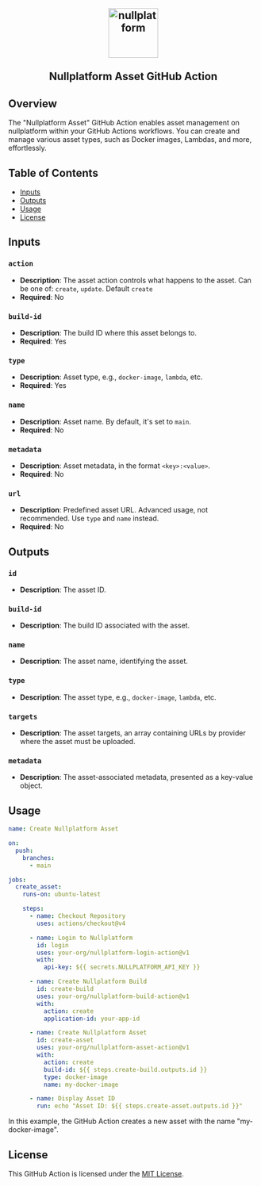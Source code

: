 <h2 align="center">
    <a href="https://nullplatform.com" target="blank_">
        <img height="100" alt="nullplatform" src="https://nullplatform.com/favicon/android-chrome-192x192.png" />
    </a>
    <br>
    <br>
    Nullplatform Asset GitHub Action
    <br>
</h2>

## Overview

The "Nullplatform Asset" GitHub Action enables asset management on nullplatform within your GitHub Actions workflows. You can create and manage various asset types, such as Docker images, Lambdas, and more, effortlessly.

## Table of Contents

- [Inputs](#inputs)
- [Outputs](#outputs)
- [Usage](#usage)
- [License](#license)

## Inputs

### `action`

- **Description**: The asset action controls what happens to the asset. Can be one of: `create`, `update`. Default `create`
- **Required**: No

### `build-id`

- **Description**: The build ID where this asset belongs to.
- **Required**: Yes

### `type`

- **Description**: Asset type, e.g., `docker-image`, `lambda`, etc.
- **Required**: Yes

### `name`

- **Description**: Asset name. By default, it's set to `main`.
- **Required**: No

### `metadata`

- **Description**: Asset metadata, in the format `<key>:<value>`.
- **Required**: No

### `url`

- **Description**: Predefined asset URL. Advanced usage, not recommended. Use `type` and `name` instead.
- **Required**: No

## Outputs

### `id`

- **Description**: The asset ID.

### `build-id`

- **Description**: The build ID associated with the asset.

### `name`

- **Description**: The asset name, identifying the asset.

### `type`

- **Description**: The asset type, e.g., `docker-image`, `lambda`, etc.

### `targets`

- **Description**: The asset targets, an array containing URLs by provider where the asset must be uploaded.

### `metadata`

- **Description**: The asset-associated metadata, presented as a key-value object.

## Usage

```yaml
name: Create Nullplatform Asset

on:
  push:
    branches:
      - main

jobs:
  create_asset:
    runs-on: ubuntu-latest

    steps:
      - name: Checkout Repository
        uses: actions/checkout@v4

      - name: Login to Nullplatform
        id: login
        uses: your-org/nullplatform-login-action@v1
        with:
          api-key: ${{ secrets.NULLPLATFORM_API_KEY }}

      - name: Create Nullplatform Build
        id: create-build
        uses: your-org/nullplatform-build-action@v1
        with:
          action: create
          application-id: your-app-id

      - name: Create Nullplatform Asset
        id: create-asset
        uses: your-org/nullplatform-asset-action@v1
        with:
          action: create
          build-id: ${{ steps.create-build.outputs.id }}
          type: docker-image
          name: my-docker-image

      - name: Display Asset ID
        run: echo "Asset ID: ${{ steps.create-asset.outputs.id }}"
```

In this example, the GitHub Action creates a new asset with the name "my-docker-image".

## License

This GitHub Action is licensed under the [MIT License](LICENSE).
